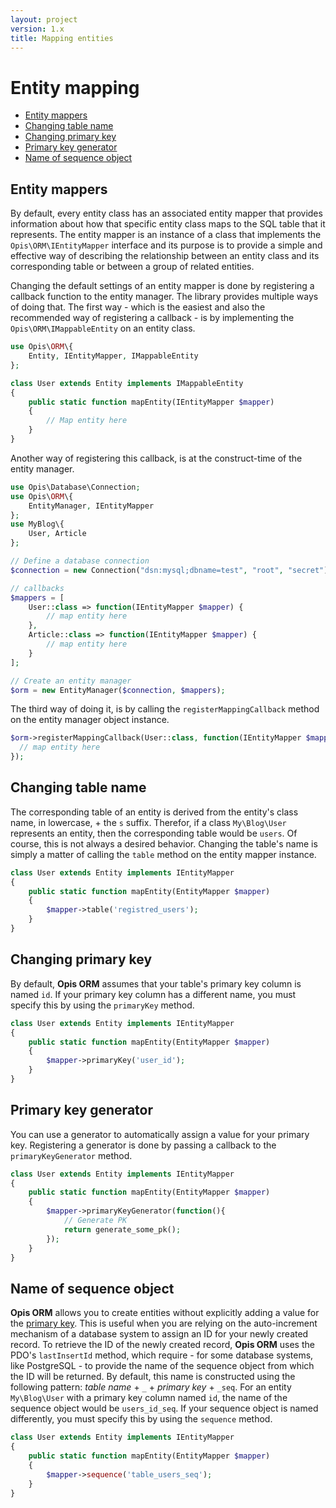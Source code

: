 ```yaml
---
layout: project
version: 1.x
title: Mapping entities
---
```

# Entity mapping

- [Entity mappers](#entity-mappers)
- [Changing table name](#changing-table-name)
- [Changing primary key](#changing-primary-key)
- [Primary key generator](#primary-key-generator)
- [Name of sequence object](#name-of-sequence-object)

## Entity mappers

By default, every entity class has an associated entity mapper that provides
information about how that specific entity class maps to the SQL table that it represents.
The entity mapper is an instance of a class that implements the `Opis\ORM\IEntityMapper` 
interface and its purpose is to provide a simple and effective way of describing
the relationship between an entity class and its corresponding table or between a
group of related entities.

Changing the default settings of an entity mapper is done by registering a callback
function to the entity manager. The library provides multiple ways of doing that.
The first way - which is the easiest and also the recommended way of registering a callback -
is by implementing the `Opis\ORM\IMappableEntity` on an entity class.

```php
use Opis\ORM\{
    Entity, IEntityMapper, IMappableEntity
};

class User extends Entity implements IMappableEntity
{
    public static function mapEntity(IEntityMapper $mapper)
    {
        // Map entity here
    }
}
```

Another way of registering this callback, is at the construct-time of the entity manager.

```php
use Opis\Database\Connection;
use Opis\ORM\{
    EntityManager, IEntityMapper
};
use MyBlog\{
    User, Article
};

// Define a database connection
$connection = new Connection("dsn:mysql;dbname=test", "root", "secret");

// callbacks
$mappers = [
    User::class => function(IEntityMapper $mapper) {
        // map entity here
    },
    Article::class => function(IEntityMapper $mapper) {
        // map entity here
    }
];

// Create an entity manager
$orm = new EntityManager($connection, $mappers);
```

The third way of doing it, is by calling the `registerMappingCallback` method
on the entity manager object instance.

```php
$orm->registerMappingCallback(User::class, function(IEntityMapper $mapper){
  // map entity here
});
```

## Changing table name

The corresponding table of an entity is derived from the entity's class name,
in lowercase, + the `s` suffix. Therefor, if a class `My\Blog\User` represents an entity, then
the corresponding table would be `users`. 
Of course, this is not always a desired behavior. Changing the table's name is
simply a matter of calling the `table` method on the entity mapper instance.

```php
class User extends Entity implements IEntityMapper
{
    public static function mapEntity(EntityMapper $mapper)
    {
        $mapper->table('registred_users');
    }
}
```

## Changing primary key

By default, **Opis ORM** assumes that your table's primary key column is named `id`. 
If your primary key column has a different name, you must specify this by using the
`primaryKey` method.

```php
class User extends Entity implements IEntityMapper
{
    public static function mapEntity(EntityMapper $mapper)
    {
        $mapper->primaryKey('user_id');
    }
}
```

## Primary key generator

You can use a generator to automatically assign a value for your primary key.
Registering a generator is done by passing a callback to the `primaryKeyGenerator` method.

```php
class User extends Entity implements IEntityMapper
{
    public static function mapEntity(EntityMapper $mapper)
    {
        $mapper->primaryKeyGenerator(function(){
            // Generate PK
            return generate_some_pk();
        });
    }
}
```

## Name of sequence object

**Opis ORM** allows you to create entities without explicitly adding a value for
the [primary key](#changing-primary-key). This is useful when you are relying on the 
auto-increment mechanism of a database system to assign an ID for your newly created
record. To retrieve the ID of the newly created record, **Opis ORM** uses the PDO's 
`lastInsertId` method, which require - for some database systems, like PostgreSQL - to
provide the name of the sequence object from which the ID will be returned. 
By default, this name is constructed using the following pattern: *table name* + `_` +
*primary key* + `_seq`. For an entity `My\Blog\User` with a primary key column named `id`,
the name of the sequence object would be `users_id_seq`. If your sequence object is named
differently, you must specify this by using the `sequence` method.

```php
class User extends Entity implements IEntityMapper
{
    public static function mapEntity(EntityMapper $mapper)
    {
        $mapper->sequence('table_users_seq');
    }
}
```
